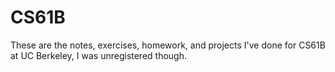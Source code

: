 # CS61B
These are the notes, exercises, homework, and projects I've done for CS61B at UC Berkeley, I was unregistered though.
